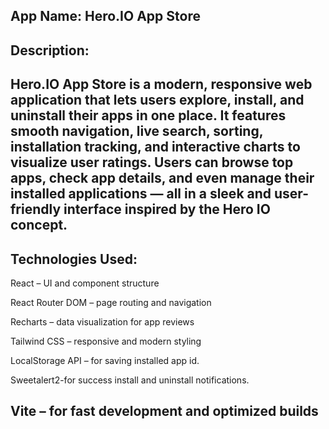 App Name: Hero.IO App Store
--------------------------------------------------
Description:
---------------
Hero.IO App Store is a modern, responsive web application that lets users explore, install, and uninstall their apps in one place.
It features smooth navigation, live search, sorting, installation tracking, and interactive charts to visualize user ratings.
Users can browse top apps, check app details, and even manage their installed applications — all in a sleek and user-friendly interface inspired by the Hero IO concept.
------------------------------------------------------------------------------------------------------------------------------------
Technologies Used:
--------------------
React – UI and component structure

React Router DOM – page routing and navigation

Recharts – data visualization for app reviews

Tailwind CSS – responsive and modern styling

LocalStorage API – for saving installed app id.

Sweetalert2-for success install and uninstall notifications.

Vite – for fast development and optimized builds
------------------------------------------------------------